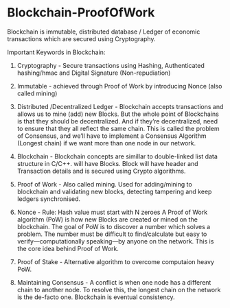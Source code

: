 # Blockchain-ProofOfWork
Blockchain is immutable, distributed database / Ledger of economic transactions which are secured using Cryptography.

Important Keywords in Blockchain:
1. Cryptography - Secure transactions using Hashing, Authenticated hashing/hmac and Digital Signature (Non-repudiation)
2. Immutable - achieved through Proof of Work by introducing Nonce (also called mining)
3. Distributed /Decentralized Ledger - Blockchain accepts transactions and allows us to mine (add) new Blocks. But the whole point of Blockchains is that they should be decentralized. And if they’re decentralized, need to ensure that they all reflect the same chain. This is called the problem of Consensus, and we’ll have to implement a Consensus Algorithm (Longest chain) if we want more than one node in our network.

4. Blockchain - Blockchain concepts are simillar to double-linked list data structure in C/C++. will have Blocks. Block will have header     and Transaction details and is secured using Crypto algorithms.

5. Proof of Work - Also called mining. Used for adding/mining to blockchain and validating new blocks, detecting tampering and keep         ledgers synchronised.
6. Nonce - Rule: Hash value must start with N zeroes 
	A Proof of Work algorithm (PoW) is how new Blocks are created or mined on the blockchain. The goal of PoW is to discover a number which   solves a problem. The number must be difficult to find/calculate but easy to 	verify—computationally speaking—by anyone on the network.   This is the core idea behind Proof of Work.

7. Proof of Stake - Alternative algorithm to overcome computaion heavy PoW.
8. Maintaining Consensus - A conflict is when one node has a different chain to another node. To resolve this, the longest chain on the      network is the de-facto one. Blockchain is eventual consistency.
